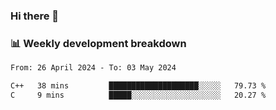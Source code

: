 ### Hi there 👋

### 📊 Weekly development breakdown
<!--START_SECTION:waka-->

```txt
From: 26 April 2024 - To: 03 May 2024

C++   38 mins         ████████████████████░░░░░   79.73 %
C     9 mins          █████░░░░░░░░░░░░░░░░░░░░   20.27 %
```

<!--END_SECTION:waka-->
